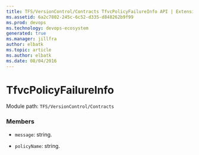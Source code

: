 ```yaml
---
title: TFS/VersionControl/Contracts TfvcPolicyFailureInfo API | Extensions for Azure DevOps Services
ms.assetid: 6a2c7802-245c-6c52-d335-d848262b9f99
ms.prod: devops
ms.technology: devops-ecosystem
generated: true
ms.manager: jillfra
author: elbatk
ms.topic: article
ms.author: elbatk
ms.date: 08/04/2016
---
```


# TfvcPolicyFailureInfo

Module path: `TFS/VersionControl/Contracts`


### Members

* `message`: string. 

* `policyName`: string. 

